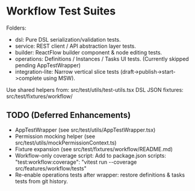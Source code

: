# Workflow Test Suites

Folders:
- dsl: Pure DSL serialization/validation tests.
- service: REST client / API abstraction layer tests.
- builder: ReactFlow builder component & node editing tests.
- operations: Definitions / Instances / Tasks UI tests. (Currently skipped pending AppTestWrapper)
- integration-lite: Narrow vertical slice tests (draft->publish->start->complete using MSW).

Use shared helpers from: src/test/utils/test-utils.tsx
DSL JSON fixtures: src/test/fixtures/workflow/

## TODO (Deferred Enhancements)
- AppTestWrapper (see src/test/utils/AppTestWrapper.tsx)
- Permission mocking helper (see src/test/utils/mockPermissionContext.ts)
- Fixture expansion (see src/test/fixtures/workflow/README.md)
- Workflow-only coverage script:
  Add to package.json scripts:
  "test:workflow:coverage": "vitest run --coverage src/features/workflow/tests"
- Re-enable operations tests after wrapper: restore definitions & tasks tests from git history.
